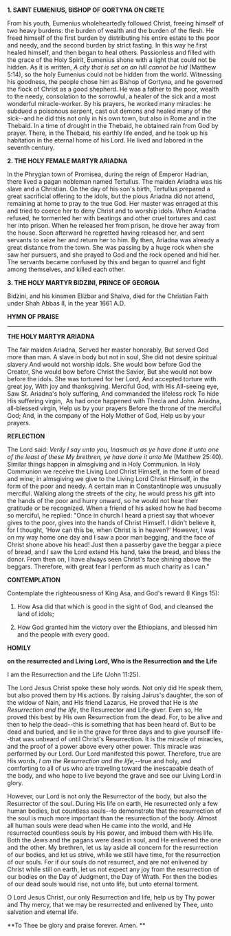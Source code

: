 
**1. SAINT EUMENIUS, BISHOP OF GORTYNA ON CRETE**

From his youth, Eumenius wholeheartedly followed Christ, freeing himself of two heavy burdens: the burden of wealth and the burden of the flesh. He freed himself of the first burden by distributing his entire estate to the poor and needy, and the second burden by strict fasting. In this way he first healed himself, and then began to heal others. Passionless and filled with the grace of the Holy Spirit, Eumenius shone with a light that could not be hidden. As it is written, *A city that is set on an hill cannot be hid* (Matthew 5:14), so the holy Eumenius could not be hidden from the world. Witnessing his goodness, the people chose him as Bishop of Gortyna, and he governed the flock of Christ as a good shepherd. He was a father to the poor, wealth to the needy, consolation to the sorrowful, a healer of the sick and a most wonderful miracle-worker. By his prayers, he worked many miracles: he subdued a poisonous serpent, cast out demons and healed many of the sick--and he did this not only in his own town, but also in Rome and in the Thebaid. In a time of drought in the Thebaid, he obtained rain from God by prayer. There, in the Thebaid, his earthly life ended, and he took up his habitation in the eternal home of his Lord. He lived and labored in the seventh century.

**2. THE HOLY FEMALE MARTYR ARIADNA**

In the Phrygian town of Promisea, during the reign of Emperor Hadrian, there lived a pagan nobleman named Tertullus. The maiden Ariadna was his slave and a Christian. On the day of his son's birth, Tertullus prepared a great sacrificial offering to the idols, but the pious Ariadna did not attend, remaining at home to pray to the true God. Her master was enraged at this and tried to coerce her to deny Christ and to worship idols. When Ariadna refused, he tormented her with beatings and other cruel tortures and cast her into prison. When he released her from prison, he drove her away from the house. Soon afterward he regretted having released her, and sent servants to seize her and return her to him. By then, Ariadna was already a great distance from the town. She was passing by a huge rock when she saw her pursuers, and she prayed to God and the rock opened and hid her. The servants became confused by this and began to quarrel and fight among themselves, and killed each other.

**3. THE HOLY MARTYR BIDZINI, PRINCE OF GEORGIA**

Bidzini, and his kinsmen Elizbar and Shalva, died for the Christian Faith under Shah Abbas II, in the year 1661 A.D.


**HYMN OF PRAISE**
****
**THE HOLY MARTYR ARIADNA**

The fair maiden Ariadna,
Served her master honorably,
But served God more than man.
A slave in body but not in soul,
She did not desire spiritual slavery
And would not worship idols.
She would bow before God the Creator,
She would bow before Christ the Savior,
But she would not bow before the idols.
She was tortured for her Lord,
And accepted torture with great joy,
With joy and thanksgiving.
Merciful God, with His All-seeing eye,
Saw St. Ariadna's holy suffering,
And commanded the lifeless rock
To hide His suffering virgin, 
As had once happened with Thecla and John.
Ariadna, all-blessed virgin,
Help us by your prayers
Before the throne of the merciful God;
And, in the company of the Holy Mother of God,
Help us by your prayers.


**REFLECTION**


The Lord said: *Verily I say unto you, Inasmuch as ye have done it unto one of the least of these My brethren, ye have done it unto Me* (Matthew 25:40). Similar things happen in almsgiving and in Holy Communion. In Holy Communion we receive the Living Lord Christ Himself, in the form of bread and wine; in almsgiving we give to the Living Lord Christ Himself, in the form of the poor and needy. A certain man in Constantinople was unusually merciful. Walking along the streets of the city, he would press his gift into the hands of the poor and hurry onward, so he would not hear their gratitude or be recognized. When a friend of his asked how he had become so merciful, he replied: "Once in church I heard a priest say that whoever gives to the poor, gives into the hands of Christ Himself. I didn't believe it, for I thought, 'How can this be, when Christ is in heaven?' However, I was on my way home one day and I saw a poor man begging, and the face of Christ shone above his head! Just then a passerby gave the beggar a piece of bread, and I saw the Lord extend His hand, take the bread, and bless the donor. From then on, I have always seen Christ's face shining above the beggars. Therefore, with great fear I perform as much charity as I can."



**CONTEMPLATION**


Contemplate the righteousness of King Asa, and God's reward (I Kings 15):

1.  How Asa did that which is good in the sight of God, and cleansed the land of idols;

1.  How God granted him the victory over the Ethiopians, and blessed him and the people with every good.



**HOMILY**

**on the resurrected and Living Lord, Who is the Resurrection and the Life**

I am the Resurrection and the Life (John 11:25).

The Lord Jesus Christ spoke these holy words. Not only did He speak them, but also proved them by His actions. By raising Jairus's daughter, the son of the widow of Nain, and His friend Lazarus, He proved that He is *the Resurrection and the life*, the Resurrector and Life-giver. Even so, He proved this best by His own Resurrection from the dead. For, to be alive and then to help the dead--this is something that has been heard of. But to be dead and buried, and lie in the grave for three days and to give yourself life--that was unheard of until Christ's Resurrection. It is the miracle of miracles, and the proof of a power above every other power. This miracle was performed by our Lord. Our Lord manifested this power. Therefore, true are His words, *I am the Resurrection and the life*,--true and holy, and comforting to all of us who are traveling toward the inescapable death of the body, and who hope to live beyond the grave and see our Living Lord in glory.

However, our Lord is not only the Resurrector of the body, but also the Resurrector of the soul. During His life on earth, He resurrected only a few human bodies, but countless souls--to demonstrate that the resurrection of the soul is much more important than the resurrection of the body. Almost all human souls were dead when He came into the world, and He resurrected countless souls by His power, and imbued them with His life. Both the Jews and the pagans were dead in soul, and He enlivened the one and the other. My brethren, let us lay aside all concern for the resurrection of our bodies, and let us strive, while we still have time, for the resurrection of our souls. For if our souls do not resurrect, and are not enlivened by Christ while still on earth, let us not expect any joy from the resurrection of our bodies on the Day of Judgment, the Day of Wrath. For then the bodies of our dead souls would rise, not unto life, but unto eternal torment.

O Lord Jesus Christ, our only Resurrection and life, help us by Thy power and Thy mercy, that we may be resurrected and enlivened by Thee, unto salvation and eternal life.

**To Thee be glory and praise forever. Amen. **
